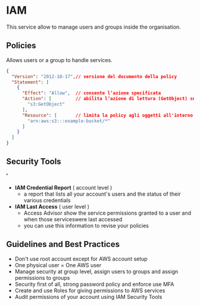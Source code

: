 # IAM

This service allow to manage users and groups inside the organisation.

## Policies

Allows users or a group to handle services.

```json
{
  "Version": "2012-10-17",// versione del documento della policy
  "Statement": [
    {
      "Effect": "Allow",  // consente l’azione specificata
      "Action": [         // abilita l’azione di lettura (GetObject) su S3
        "s3:GetObject"
      ],
      "Resource": [       // limita la policy agli oggetti all'interno del bucket example-bucket
        "arn:aws:s3:::example-bucket/*"
      ]
    }
  ]
}
```

## Security Tools
˚
- **IAM Credential Report** ( account level )
  - a report that lists all your account's users and the status of their various credentials
- **IAM Last Access** ( user level )
  - Access Advisor show the service permissions granted to a user and when those serviceswere last accessed
  - you can use this information to revise your policies


## Guidelines and Best Practices

- Don't use root account except for AWS account setup
- One physical user = One AWS user
- Manage security at group level, assign users to groups and assign permissions to groups
- Security first of all, strong password policy and enforce use MFA
- Create and use Roles for giving permissions to AWS services
- Audit permissions of your account using IAM Security Tools
